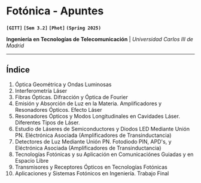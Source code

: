 # Fotónica - Apuntes
**`[GITT]` `[Sem 3.2]` `[Phot]` `(Spring 2025)`**

**Ingeniería en Tecnologías de Telecomunicación** | *Universidad Carlos III de Madrid*

---

## Índice

1. Óptica Geométrica y Ondas Luminosas
2. Interferometría Láser
3. Fibras Ópticas. Difracción y Óptica de Fourier
4. Emisión y Absorción de Luz en la Materia. Amplificadores y Resonadores
   Ópticos. Efecto Láser
5. Resonadores Ópticos y Modos Longitudinales en Cavidades Láser.  Diferentes
   Tipos de Láser.
6. Estudio de Láseres de Semiconductores y Diodos LED Mediante Unión PN.
   Eléctrónica Asociada (Amplificadores de Transinductancia)
7. Detectores de Luz Mediante Unión PN. Fotodiodo PIN, APD's, y Eléctrónica
   Asociada (Amplificadores de Transinductancia)
8. Tecnologías Fotónicas y su Aplicación en Comunicaciónes Guiadas y en Espacio
   Libre
9. Transmisores y Receptores Ópticos en Tecnologías Fotónicas
10. Aplicaciones y Sistemas Fotónicos en Ingeniería. Trabajo Final
